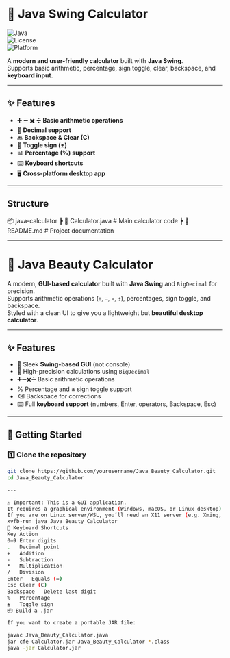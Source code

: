 # 🧮 Java Swing Calculator  

![Java](https://img.shields.io/badge/Java-ED8B00?style=for-the-badge&logo=openjdk&logoColor=white)  
![License](https://img.shields.io/badge/License-MIT-green?style=for-the-badge)  
![Platform](https://img.shields.io/badge/Platform-Cross--Platform-blue?style=for-the-badge)  

A **modern and user-friendly calculator** built with **Java Swing**.  
Supports basic arithmetic, percentage, sign toggle, clear, backspace, and **keyboard input**.  

---

## ✨ Features
- ➕ ➖ ✖️ ➗ **Basic arithmetic operations**  
- 🧾 **Decimal support**  
- 🔙 **Backspace & Clear (C)**  
- 🔄 **Toggle sign (±)**  
- 📊 **Percentage (%) support**  
- ⌨️ **Keyboard shortcuts**  
- 🖥️ **Cross-platform desktop app**  

---


 
## Structure
📦 java-calculator
 ┣ 📜 Calculator.java   # Main calculator code
 ┣ 📜 README.md         # Project documentation

 ---

 # 🧮 Java Beauty Calculator  

A modern, **GUI-based calculator** built with **Java Swing** and `BigDecimal` for precision.  
Supports arithmetic operations (`+`, `−`, `×`, `÷`), percentages, sign toggle, and backspace.  
Styled with a clean UI to give you a lightweight but **beautiful desktop calculator**.  

---

## ✨ Features
- 🎨 Sleek **Swing-based GUI** (not console)  
- 🔢 High-precision calculations using `BigDecimal`  
- ➕➖✖️➗ Basic arithmetic operations  
- % Percentage and ± sign toggle support  
- ⌫ Backspace for corrections  
- ⌨️ Full **keyboard support** (numbers, Enter, operators, Backspace, Esc)  

---

## 🚀 Getting Started  

### 1️⃣ Clone the repository
```bash
git clone https://github.com/yourusername/Java_Beauty_Calculator.git
cd Java_Beauty_Calculator

---

⚠️ Important: This is a GUI application.
It requires a graphical environment (Windows, macOS, or Linux desktop).
If you are on Linux server/WSL, you’ll need an X11 server (e.g. Xming, VcXsrv) or run with:
xvfb-run java Java_Beauty_Calculator
🎹 Keyboard Shortcuts
Key	Action
0–9	Enter digits
.	Decimal point
+	Addition
-	Subtraction
*	Multiplication
/	Division
Enter	Equals (=)
Esc	Clear (C)
Backspace	Delete last digit
%	Percentage
±	Toggle sign
📦 Build a .jar

If you want to create a portable JAR file:

javac Java_Beauty_Calculator.java
jar cfe Calculator.jar Java_Beauty_Calculator *.class
java -jar Calculator.jar

